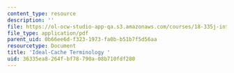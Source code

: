 ```yaml
---
content_type: resource
description: ''
file: https://ol-ocw-studio-app-qa.s3.amazonaws.com/courses/18-335j-introduction-to-numerical-methods-spring-2019/36335ea8264fbf78790a08b710fdf280_ideal-cache.pdf
file_type: application/pdf
parent_uid: 0b66ee6d-f323-1973-fa0b-b51b7f5d56aa
resourcetype: Document
title: 'Ideal-Cache Terminology '
uid: 36335ea8-264f-bf78-790a-08b710fdf280
---
```

